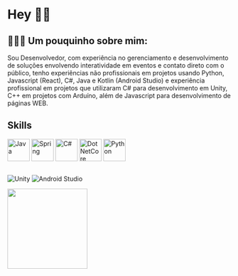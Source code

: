 # Hey 👋😂

<!--
Here are some ideas to get you started:

- 🔭 I’m currently working on ...
- 🌱 I’m currently learning ...
- 👯 I’m looking to collaborate on ...
- 🤔 I’m looking for help with ...
- 💬 Ask me about ...
- 📫 How to reach me: ...
- 😄 Pronouns: ...
- ⚡ Fun fact: ...
-->
## 🧑🏽‍💻 Um pouquinho sobre mim:
<div>
  <p>
    Sou Desenvolvedor, com experiência no gerenciamento e desenvolvimento de soluções envolvendo interatividade em eventos e contato direto com o público, tenho experiências não profissionais em projetos usando Python, Javascript (React), C#, Java e Kotlin (Android Studio) e experiência profissional em projetos que utilizaram C# para desenvolvimento em Unity, C++ em projetos com Arduíno, além de Javascript para desenvolvimento de páginas WEB.
  </p>
</div>

## Skills
<div style="display: inline_block">
  <img align="center" alt="Java" height="50" width="50" src="https://cdn.jsdelivr.net/gh/devicons/devicon/icons/java/java-original-wordmark.svg" />
  <img align="center" alt="Spring" height="50" width="50" src="https://cdn.jsdelivr.net/gh/devicons/devicon/icons/spring/spring-original-wordmark.svg" />
  <img align="center" alt="C#" height="50" width="50" src="https://cdn.jsdelivr.net/gh/devicons/devicon/icons/csharp/csharp-plain.svg" >
  <img align="center" alt="DotNetCore" height="50" width="50" src="https://cdn.jsdelivr.net/gh/devicons/devicon/icons/dotnetcore/dotnetcore-original.svg" />
  <img align="center" alt="Python" height="50" width="50" src="https://cdn.jsdelivr.net/gh/devicons/devicon/icons/python/python-original-wordmark.svg" />          
</div><br>

![Unity](https://img.shields.io/badge/unity-%23000000.svg?style=for-the-badge&logo=unity&logoColor=white)
![Android Studio](https://img.shields.io/badge/Android%20Studio-3DDC84.svg?style=for-the-badge&logo=android-studio&logoColor=white)

<!--
<div>
  <img align="center" alt="JavaScript" height="30" width="30" src="https://cdn.jsdelivr.net/gh/devicons/devicon/icons/javascript/javascript-plain.svg" />  
  <img align="center" alt="Kotlin" height="30" width="30" src="https://cdn.jsdelivr.net/gh/devicons/devicon/icons/kotlin/kotlin-plain-wordmark.svg" />        
  <img align="center" alt="Android" height="30" width="30" src="https://cdn.jsdelivr.net/gh/devicons/devicon/icons/android/android-plain-wordmark.svg" />
  <img align="center" alt="Arduino" height="30" width="30" src="https://cdn.jsdelivr.net/gh/devicons/devicon/icons/arduino/arduino-original-wordmark.svg" />
</div>
-->

<div align="Left">
  <a href="https://github.com/luislipefs">
 <img height="180em" src="https://github-readme-stats.vercel.app/api/top-langs/?username=luislipefs&layout=compact&theme=moltack"/>    
 </div>

